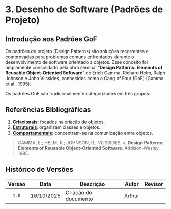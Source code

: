 # 3. Desenho de Software (Padrões de Projeto)

<!-- A Wiki ou GitPages do Projeto deve conter um tópico dedicado ao Módulo Desenho de Software (Padrões de Projeto), com três subtópicos principais, conforme: [3.1](/docs/PadroesDeProjeto/3.1.GoFsCriacionais.md), [3.2](/docs/PadroesDeProjeto/3.2.GoFsEstruturais.md) e [3.3](/docs/PadroesDeProjeto/3.3.GoFsComportamentais.md). Adicionalmente, deve constar um subtópico sobre as participações, conforme [3.4](/docs/PadroesDeProjeto/3.4.ParticipacoesPadroes.md). Por fim, pode constar um subtópico, chamado [3.5](/docs/PadroesDeProjeto/3.5.IniciativasExtras.md), no qual podem ser colocadas quaisquer iniciativas extras, caso ocorram (opcional). **Para cada foco, revelar principalmente: Rastreabilidade & Elos com Outros Artefatos, Senso Crítico, Referências, Versionamentos & Participações e Metodologia.** -->


## Introdução aos Padrões GoF

Os padrões de projeto (Design Patterns) são soluções recorrentes e comprovadas para problemas comuns enfrentados durante o desenvolvimento de software orientado a objetos. Esse conceito foi amplamente consolidado pela obra seminal “**Design Patterns: Elements of Reusable Object-Oriented Software**” de Erich Gamma, Richard Helm, Ralph Johnson e John Vlissides, conhecidos como a Gang of Four (GoF) (Gamma et al., 1995).

Os padrões GoF são tradicionalmente categorizados em três grupos:


## Referências Bibliográficas

1. **[Criacionais](/PadroesDeProjeto/3.1.GoFsCriacionais)**: focados na criação de objetos.
2. **[Estruturais](PadroesDeProjeto/3.2.GoFsEstruturais.md)**: organizam classes e objetos.
3. **[Comportamentais](/PadroesDeProjeto/3.3.GoFsComportamentais.md)**: concentram-se na comunicação entre objetos.


> GAMMA, E.; HELM, R.; JOHNSON, R.; VLISSIDES, J. **Design Patterns: Elements of Reusable Object-Oriented Software**. Addison-Wesley, 1995.


##  Histórico de Versões
| Versão | Data       | Descrição                             | Autor                                                 | Revisor                                               |
| :----: | ---------- | ---------------------------           | ----------------------------------------------------- | ----------------------------------------------------- |
| `1.0`  | 16/10/2025 | Criação do documento                  |  [Arthur](https://github.com/Tutzs)                   |                                                       | 
